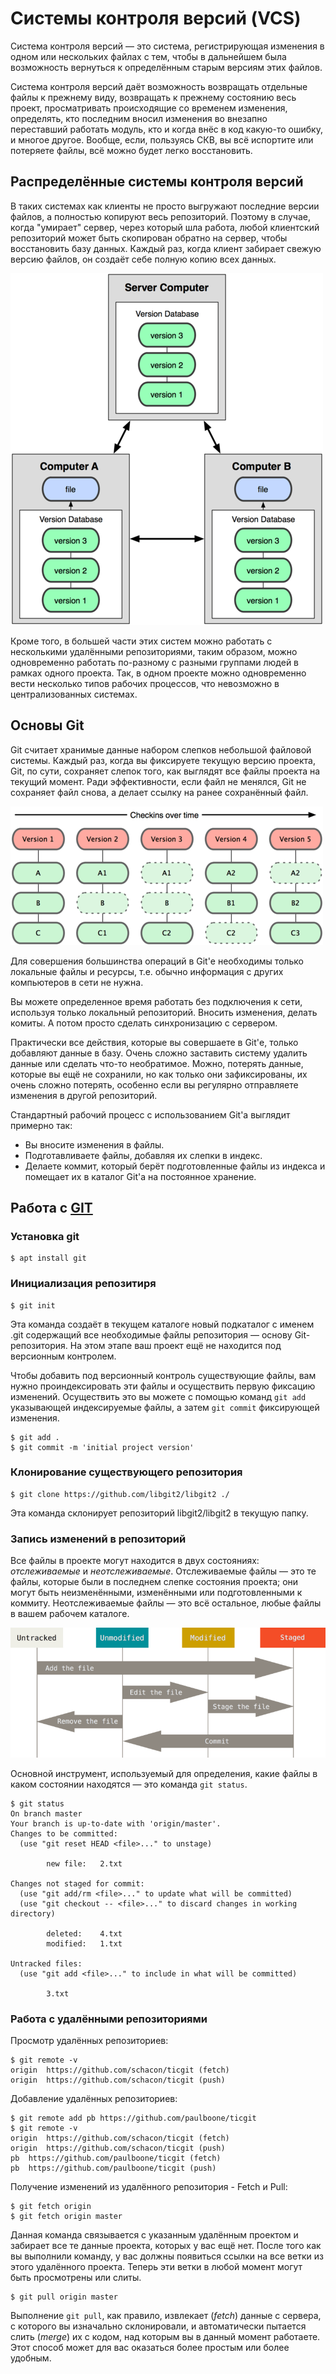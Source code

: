 # Системы контроля версий (VCS)

Система контроля версий — это система, регистрирующая изменения в одном или нескольких файлах с тем, чтобы в дальнейшем была возможность вернуться к определённым старым версиям этих файлов.

Система контроля версий даёт возможность возвращать отдельные файлы к прежнему виду, возвращать к прежнему состоянию весь проект, просматривать происходящие со временем изменения, определять, кто последним вносил изменения во внезапно переставший работать модуль, кто и когда внёс в код какую-то ошибку, и многое другое. Вообще, если, пользуясь СКВ, вы всё испортите или потеряете файлы, всё можно будет легко восстановить.

## Распределённые системы контроля версий

В таких системах как клиенты не просто выгружают последние версии файлов, а полностью копируют весь репозиторий. Поэтому в случае, когда "умирает" сервер, через который шла работа, любой клиентский репозиторий может быть скопирован обратно на сервер, чтобы восстановить базу данных. Каждый раз, когда клиент забирает свежую версию файлов, он создаёт себе полную копию всех данных.

![git](img/git.png)

Кроме того, в большей части этих систем можно работать с несколькими удалёнными репозиториями, таким образом, можно одновременно работать по-разному с разными группами людей в рамках одного проекта. Так, в одном проекте можно одновременно вести несколько типов рабочих процессов, что невозможно в централизованных системах.

## Основы Git

Git считает хранимые данные набором слепков небольшой файловой системы. Каждый раз, когда вы фиксируете текущую версию проекта, Git, по сути, сохраняет слепок того, как выглядят все файлы проекта на текущий момент. Ради эффективности, если файл не менялся, Git не сохраняет файл снова, а делает ссылку на ранее сохранённый файл.

![git1](img/git1.png)

Для совершения большинства операций в Git'е необходимы только локальные файлы и ресурсы, т.е. обычно информация с других компьютеров в сети не нужна. 

Вы можете определенное время работать без подключения к сети, используя только локальный репозиторий. Вносить изменения, делать комиты. А потом просто сделать синхронизацию с сервером.

Практически все действия, которые вы совершаете в Git'е, только добавляют данные в базу. Очень сложно заставить систему удалить данные или сделать что-то необратимое. Можно, потерять данные, которые вы ещё не сохранили, но как только они зафиксированы, их очень сложно потерять, особенно если вы регулярно отправляете изменения в другой репозиторий.

Стандартный рабочий процесс с использованием Git'а выглядит примерно так:

* Вы вносите изменения в файлы.
* Подготавливаете файлы, добавляя их слепки в индекс.
* Делаете коммит, который берёт подготовленные файлы из индекса и помещает их в каталог Git'а на постоянное хранение.

## Работа с [GIT](https://git-scm.com/book/ru/v2)

### Установка git

```
$ apt install git
```

### Инициализация репозитиря

```
$ git init
```

Эта команда создаёт в текущем каталоге новый подкаталог с именем .git содержащий все необходимые файлы репозитория — основу Git-репозитория. На этом этапе ваш проект ещё не находится под версионным контролем.

Чтобы добавить под версионный контроль существующие файлы, вам нужно проиндексировать эти файлы и осуществить первую фиксацию изменений. Осуществить это вы можете с помощью команд `git add` указывающей индексируемые файлы, а затем `git commit` фиксирующей изменения.

```
$ git add .
$ git commit -m 'initial project version'
```

### Клонирование существующего репозитория

```
$ git clone https://github.com/libgit2/libgit2 ./
```

Эта команда склонирует репозиторий libgit2/libgit2 в текущую папку.

### Запись изменений в репозиторий

Все файлы в проекте могут находится в двух состояниях: *отслеживаемые* и *неотслеживаемые*. Отслеживаемые файлы — это те файлы, которые были в последнем слепке состояния проекта; они могут быть неизменёнными, изменёнными или подготовленными к коммиту. Неотслеживаемые файлы — это всё остальное, любые файлы в вашем рабочем каталоге.

![git3](img/git3.png)

Основной инструмент, используемый для определения, какие файлы в каком состоянии находятся — это команда `git status`.

```
$ git status
On branch master
Your branch is up-to-date with 'origin/master'.
Changes to be committed:
  (use "git reset HEAD <file>..." to unstage)

        new file:   2.txt

Changes not staged for commit:
  (use "git add/rm <file>..." to update what will be committed)
  (use "git checkout -- <file>..." to discard changes in working directory)

        deleted:    4.txt
        modified:   1.txt

Untracked files:
  (use "git add <file>..." to include in what will be committed)

        3.txt
```

### Работа с удалёнными репозиториями

Просмотр удалённых репозиториев:

```
$ git remote -v
origin	https://github.com/schacon/ticgit (fetch)
origin	https://github.com/schacon/ticgit (push)
```

Добавление удалённых репозиториев:


```
$ git remote add pb https://github.com/paulboone/ticgit
$ git remote -v
origin	https://github.com/schacon/ticgit (fetch)
origin	https://github.com/schacon/ticgit (push)
pb	https://github.com/paulboone/ticgit (fetch)
pb	https://github.com/paulboone/ticgit (push)
```

Получение изменений из удалённого репозитория - Fetch и Pull:

```
$ git fetch origin
$ git fetch origin master
```

Данная команда связывается с указанным удалённым проектом и забирает все те данные проекта, которых у вас ещё нет. После того как вы выполнили команду, у вас должны появиться ссылки на все ветки из этого удалённого проекта. Теперь эти ветки в любой момент могут быть просмотрены или слиты.

```
$ git pull origin master
```

Выполнение `git pull`, как правило, извлекает (*fetch*) данные с сервера, с которого вы изначально склонировали, и автоматически пытается слить (*merge*) их с кодом, над которым вы в данный момент работаете. Этот способ может для вас оказаться более простым или более удобным.


